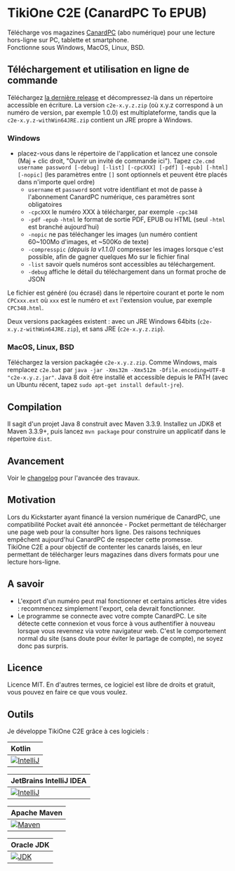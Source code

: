 # TikiOne C2E (CanardPC To EPUB)

Télécharge vos magazines [CanardPC](https://www.canardpc.com/) (abo numérique) pour une lecture hors-ligne sur PC, tablette et smartphone.  
Fonctionne sous Windows, MacOS, Linux, BSD.

## Téléchargement et utilisation en ligne de commande

Téléchargez [la dernière release](https://github.com/jonathanlermitage/tikione-c2e/releases) et décompressez-là dans un répertoire accessible en écriture. La version ``c2e-x.y.z.zip`` (où x.y.z correspond à un numéro de version, par exemple 1.0.0) est multiplateforme, tandis que la ``c2e-x.y.z-withWin64JRE.zip`` contient un JRE propre à Windows.

### Windows

* placez-vous dans le répertoire de l'application et lancez une console (Maj + clic droit, "Ouvrir un invité de commande ici"). Tapez ``c2e.cmd username password [-debug] [-list] [-cpcXXX] [-pdf] [-epub] [-html] [-nopic]`` (les paramètres entre ``[]`` sont optionnels et peuvent être placés dans n'importe quel ordre)
  * ``username`` et ``password`` sont votre identifiant et mot de passe à l'abonnement CanardPC numérique, ces paramètres sont obligatoires
  * ``-cpcXXX`` le numéro XXX à télécharger, par exemple ``-cpc348``
  * ``-pdf`` ``-epub`` ``-html`` le format de sortie PDF, EPUB ou HTML (seul ``-html`` est branché aujourd'hui)
  * ``-nopic`` ne pas téléchanger les images (un numéro contient 60~100Mo d'images, et ~500Ko de texte)
  * ``-compresspic`` *(depuis la v1.1.0)* compresser les images lorsque c'est possible, afin de gagner quelques Mo sur le fichier final
  * ``-list`` savoir quels numéros sont accessibles au téléchargement. 
  * ``-debug`` affiche le détail du téléchargement dans un format proche de JSON
  
Le fichier est généré (ou écrasé) dans le répertoire courant et porte le nom ``CPCxxx.ext`` où ``xxx`` est le numéro et ``ext`` l'extension voulue, par exemple ``CPC348.html``.

Deux versions packagées existent : avec un JRE Windows 64bits (``c2e-x.y.z-withWin64JRE.zip``), et sans JRE (``c2e-x.y.z.zip``).

### MacOS, Linux, BSD

Téléchargez la version packagée ``c2e-x.y.z.zip``. Comme Windows, mais remplacez ``c2e.bat`` par ``java -jar -Xms32m -Xmx512m -Dfile.encoding=UTF-8 "c2e-x.y.z.jar"``. Java 8 doit être installé et accessible depuis le PATH (avec un Ubuntu récent, tapez ``sudo apt-get install default-jre``).

## Compilation

Il sagit d'un projet Java 8 construit avec Maven 3.3.9. Installez un JDK8 et Maven 3.3.9+, puis lancez ``mvn package`` pour construire un applicatif dans le répertoire ``dist``.

## Avancement

Voir le [changelog](https://github.com/jonathanlermitage/tikione-c2e/blob/master/CHANGELOG.md) pour l'avancée des travaux.

## Motivation

Lors du Kickstarter ayant financé la version numérique de CanardPC, une compatibilité Pocket avait été annoncée - Pocket permettant de télécharger une page web pour la consulter hors ligne. Des raisons techniques empêchent aujourd'hui CanardPC de respecter cette promesse.  
TikiOne C2E a pour objectif de contenter les canards laisés, en leur permettant de télécharger leurs magazines dans divers formats pour une lecture hors-ligne.  

## A savoir

* L'export d'un numéro peut mal fonctionner et certains articles être vides : recommencez simplement l'export, cela devrait fonctionner.
* Le programme se connecte avec votre compte CanardPC. Le site détecte cette connexion et vous force à vous authentifier à nouveau lorsque vous revennez via votre navigateur web. C'est le comportement normal du site (sans doute pour éviter le partage de compte), ne soyez donc pas surpris.

## Licence

Licence MIT. En d'autres termes, ce logiciel est libre de droits et gratuit, vous pouvez en faire ce que vous voulez.

## Outils

Je développe TikiOne C2E grâce à ces logiciels :

|Kotlin|
|:--|
|[![IntelliJ](https://raw.githubusercontent.com/jonathanlermitage/tikione-c2e/master/misc/logo_kotlin.png)](https://kotlinlang.org/)|

|JetBrains IntelliJ IDEA|
|:--|
|[![IntelliJ](https://raw.githubusercontent.com/jonathanlermitage/tikione-c2e/master/misc/logo_intellij.png)](https://www.jetbrains.com/idea/)|

|Apache Maven|
|:--|
|[![Maven](https://raw.githubusercontent.com/jonathanlermitage/tikione-c2e/master/misc/logo_maven.png)](https://maven.apache.org)|

|Oracle JDK|
|:--|
|[![JDK](https://raw.githubusercontent.com/jonathanlermitage/tikione-c2e/master/misc/logo_java.png)](http://www.oracle.com/technetwork/java/javase/downloads/index.html)|

